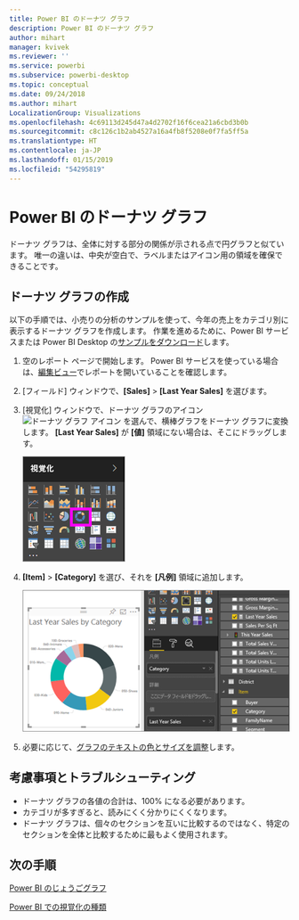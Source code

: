```yaml
---
title: Power BI のドーナツ グラフ
description: Power BI のドーナツ グラフ
author: mihart
manager: kvivek
ms.reviewer: ''
ms.service: powerbi
ms.subservice: powerbi-desktop
ms.topic: conceptual
ms.date: 09/24/2018
ms.author: mihart
LocalizationGroup: Visualizations
ms.openlocfilehash: 4c69113d245d47a4d2702f16f6cea21a6cbd3b0b
ms.sourcegitcommit: c8c126c1b2ab4527a16a4fb8f5208e0f7fa5ff5a
ms.translationtype: HT
ms.contentlocale: ja-JP
ms.lasthandoff: 01/15/2019
ms.locfileid: "54295819"
---
```

# <a name="doughnut-charts-in-power-bi"></a>Power BI のドーナツ グラフ
ドーナツ グラフは、全体に対する部分の関係が示される点で円グラフと似ています。 唯一の違いは、中央が空白で、ラベルまたはアイコン用の領域を確保できることです。

## <a name="create-a-doughnut-chart"></a>ドーナツ グラフの作成
以下の手順では、小売りの分析のサンプルを使って、今年の売上をカテゴリ別に表示するドーナツ グラフを作成します。 作業を進めるために、Power BI サービスまたは Power BI Desktop の[サンプルをダウンロード](../sample-datasets.md)します。

1. 空のレポート ページで開始します。 Power BI サービスを使っている場合は、[編集ビュー](../service-interact-with-a-report-in-editing-view.md)でレポートを開いていることを確認します。

2. [フィールド] ウィンドウで、**[Sales]** \> **[Last Year Sales]** を選びます。  
   
3. [視覚化] ウィンドウで、ドーナツ グラフのアイコン ![ドーナツ グラフ アイコン](media/power-bi-visualization-doughnut-charts/power-bi-icon.png) を選んで、横棒グラフをドーナツ グラフに変換します。 **[Last Year Sales]** が **[値]** 領域にない場合は、そこにドラッグします。
     
   ![ドーナツが選択された [視覚化] ウィンドウ](media/power-bi-visualization-doughnut-charts/power-bi-doughnut-chart.png)

4. **[Item]** \> **[Category]** を選び、それを **[凡例]** 領域に追加します。 
     
    ![[フィールド] ウィンドウの横にあるドーナツ](media/power-bi-visualization-doughnut-charts/power-bi-doughnut-done.png)

5. 必要に応じて、[グラフのテキストの色とサイズを調整](power-bi-visualization-customize-title-background-and-legend.md)します。 

## <a name="considerations-and-troubleshooting"></a>考慮事項とトラブルシューティング
* ドーナツ グラフの各値の合計は、100% になる必要があります。
* カテゴリが多すぎると、読みにくく分かりにくくなります。
* ドーナツ グラフは、個々のセクションを互いに比較するのではなく、特定のセクションを全体と比較するために最もよく使用されます。 

## <a name="next-steps"></a>次の手順
[Power BI のじょうごグラフ](power-bi-visualization-funnel-charts.md)

[Power BI での視覚化の種類](power-bi-visualization-types-for-reports-and-q-and-a.md)


